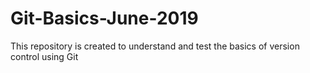 # Git-Basics-June-2019
This repository is created to understand and  test the basics of version control using Git

